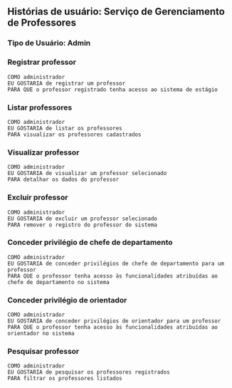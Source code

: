 ## Histórias de usuário: Serviço de Gerenciamento de Professores
### Tipo de Usuário: Admin

### Registrar professor

    COMO administrador
    EU GOSTARIA de registrar um professor
    PARA QUE o professor registrado tenha acesso ao sistema de estágio

### Listar professores

    COMO administrador
    EU GOSTARIA de listar os professores 
    PARA visualizar os professores cadastrados

### Visualizar professor

    COMO administrador
    EU GOSTARIA de visualizar um professor selecionado 
    PARA detalhar os dados do professor

### Excluir professor

    COMO administrador
    EU GOSTARIA de excluir um professor selecionado 
    PARA remover o registro do professor do sistema

### Conceder privilégio de chefe de departamento

    COMO administrador
    EU GOSTARIA de conceder privilégios de chefe de departamento para um professor 
    PARA QUE o professor tenha acesso às funcionalidades atribuídas ao chefe de departamento no sistema


### Conceder privilégio de orientador

    COMO administrador
    EU GOSTARIA de conceder privilégios de orientador para um professor
    PARA QUE o professor tenha acesso às funcionalidades atribuídas ao orientador no sistema

### Pesquisar professor

    COMO administrador
    EU GOSTARIA de pesquisar os professores registrados
    PARA filtrar os professores listados
